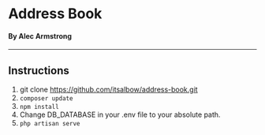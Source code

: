 # Address Book
#### By Alec Armstrong

---

## Instructions

1. git clone https://github.com/itsalbow/address-book.git
2. ```composer update```
3. ```npm install```
4. Change DB_DATABASE in your .env file to your absolute path.
5. ```php artisan serve```
